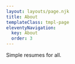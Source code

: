 ```yaml
---
layout: layouts/page.njk
title: About
templateClass: tmpl-page
eleventyNavigation:
  key: About
  order: 3
---
```


Simple resumes for all.
